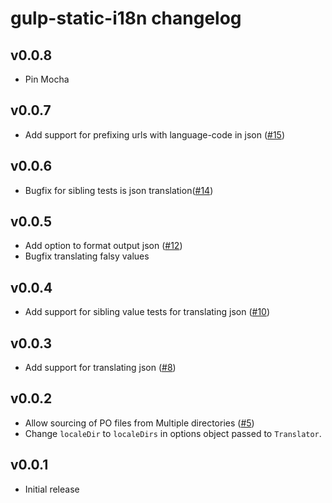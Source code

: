 # gulp-static-i18n changelog

## v0.0.8

* Pin Mocha

## v0.0.7

* Add support for prefixing urls with language-code in json ([#15][15])

[15]: https://github.com/yola/gulp-static-i18n/pull/15

## v0.0.6

* Bugfix for sibling tests is json translation([#14][14])

[14]: https://github.com/yola/gulp-static-i18n/pull/14

## v0.0.5

* Add option to format output json ([#12][12])
* Bugfix translating falsy values

[12]: https://github.com/yola/gulp-static-i18n/pull/12


## v0.0.4

* Add support for sibling value tests for translating json ([#10][10])

[10]: https://github.com/yola/gulp-static-i18n/pull/10

## v0.0.3

* Add support for translating json ([#8][8])

[8]: https://github.com/yola/gulp-static-i18n/pull/8

## v0.0.2

* Allow sourcing of PO files from Multiple directories ([#5][5])
* Change `localeDir` to `localeDirs` in options object passed
to `Translator`.

[5]: https://github.com/yola/gulp-static-i18n/pull/5

## v0.0.1

* Initial release
